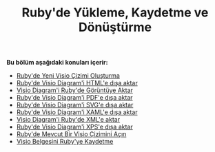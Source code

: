 ﻿---
title: Ruby'de Yükleme, Kaydetme ve Dönüştürme
type: docs
weight: 10
url: /tr/java/loading-saving-and-converting-in-ruby/
---
**Bu bölüm aşağıdaki konuları içerir:**

- [Ruby'de Yeni Visio Çizimi Oluşturma](/diagram/tr/java/creating-a-new-visio-drawing-in-ruby/)
- [Ruby'de Visio Diagram'i HTML'e dışa aktar](/diagram/tr/java/export-visio-diagram-to-html-in-ruby/)
- [Visio Diagram'i Ruby'de Görüntüye Aktar](/diagram/tr/java/export-visio-diagram-to-image-in-ruby/)
- [Ruby'de Visio Diagram'i PDF'e dışa aktar](/diagram/tr/java/export-visio-diagram-to-pdf-in-ruby/)
- [Ruby'de Visio Diagram'i SVG'e dışa aktar](/diagram/tr/java/export-visio-diagram-to-svg-in-ruby/)
- [Ruby'de Visio Diagram'i XAML'e dışa aktar](/diagram/tr/java/export-visio-diagram-to-xaml-in-ruby/)
- [Visio Diagram'i Ruby'de XML'e aktar](/diagram/tr/java/export-visio-diagram-to-xml-in-ruby/)
- [Ruby'de Visio Diagram'i XPS'e dışa aktar](/diagram/tr/java/export-visio-diagram-to-xps-in-ruby/)
- [Ruby'de Mevcut Bir Visio Çizimini Açın](/diagram/tr/java/open-an-existing-visio-drawing-in-ruby/)
- [Visio Belgesini Ruby'ye Kaydetme](/diagram/tr/java/saving-visio-document-in-ruby/)

